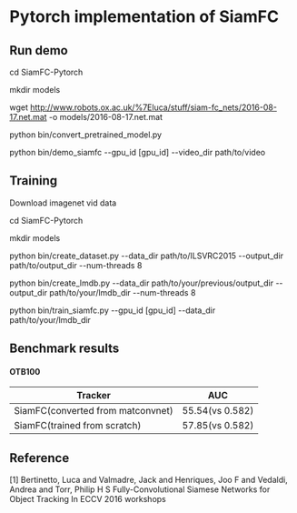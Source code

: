 # Pytorch implementation of SiamFC

## Run demo
cd SiamFC-Pytorch

mkdir models

wget http://www.robots.ox.ac.uk/%7Eluca/stuff/siam-fc_nets/2016-08-17.net.mat -o models/2016-08-17.net.mat

python bin/convert_pretrained_model.py

python bin/demo_siamfc --gpu_id [gpu_id] --video_dir path/to/video

## Training
Download imagenet vid data

cd SiamFC-Pytorch

mkdir models

python bin/create_dataset.py --data_dir path/to/ILSVRC2015 --output_dir path/to/output_dir --num-threads 8

python bin/create_lmdb.py --data_dir path/to/your/previous/output_dir --output_dir path/to/your/lmdb_dir  --num-threads 8

python bin/train_siamfc.py --gpu_id [gpu_id] --data_dir path/to/your/lmdb_dir

## Benchmark results
#### OTB100

| Tracker 			    | AUC            |
| --------------------------------- | -------------- |
| SiamFC(converted from matconvnet) | 55.54(vs 0.582)|
| SiamFC(trained from scratch)      | 57.85(vs 0.582)|


## Reference
[1] Bertinetto, Luca and Valmadre, Jack and Henriques, Joo F and Vedaldi, Andrea and Torr, Philip H S
		Fully-Convolutional Siamese Networks for Object Tracking
		In ECCV 2016 workshops
